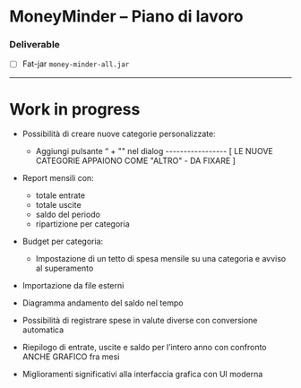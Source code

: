 # MoneyMinder – Piano di lavoro

### Deliverable
- [ ] Fat-jar `money-minder-all.jar`  

-------------------------------------

# Work in progress
- Possibilità di creare nuove categorie personalizzate:
    - Aggiungi pulsante “ + "" nel dialog ----------------- [ LE NUOVE CATEGORIE APPAIONO COME "ALTRO" - DA FIXARE ]

- Report mensili con:
    - totale entrate
    - totale uscite
    - saldo del periodo
    - ripartizione per categoria

- Budget per categoria:
    - Impostazione di un tetto di spesa mensile su una categoria e avviso al superamento

- Importazione da file esterni

- Diagramma andamento del saldo nel tempo

- Possibilità di registrare spese in valute diverse con conversione automatica

- Riepilogo di entrate, uscite e saldo per l’intero anno con confronto ANCHE GRAFICO fra mesi

- Miglioramenti significativi alla interfaccia grafica con UI moderna
